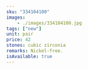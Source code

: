 ```yaml
---
sku: "334104100"
images:
    - ./images/334104100.jpg
tags: ["new"]
unit: pair
price: 42
stones: cubic zirconia
remarks: Nickel-free.
isAvailable: true
---
```

